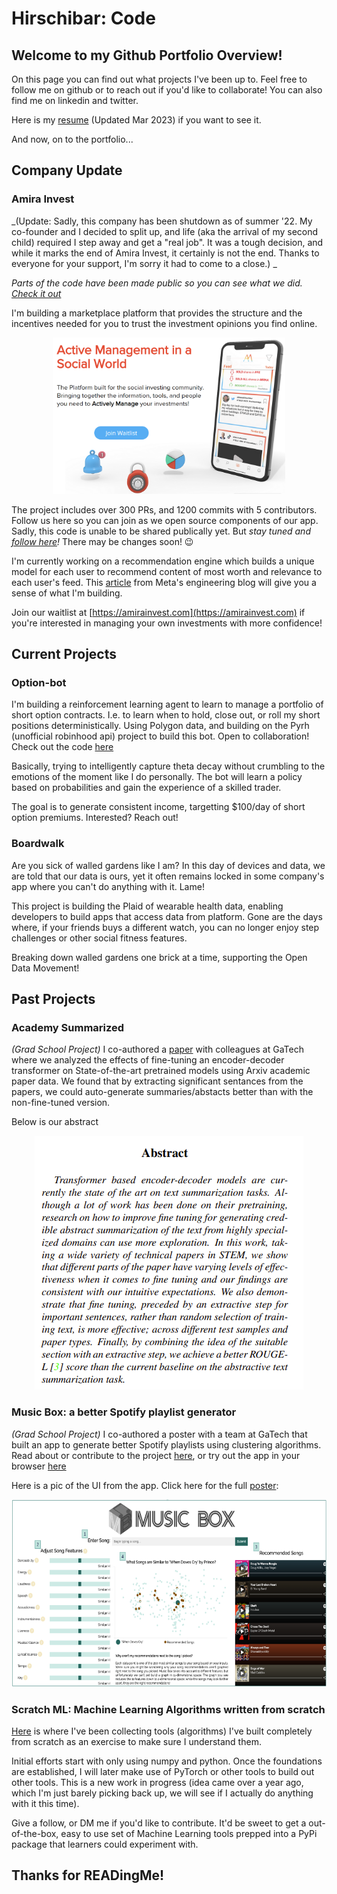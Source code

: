 # Hirschibar: Code

## Welcome to my Github Portfolio Overview!

On this page you can find out what projects I've been up to. Feel free to follow me on github or to reach out if you'd like to collaborate! You can also find me on linkedin and twitter.

Here is my [resume](https://hirschibar-resume.s3.amazonaws.com/resume_3_23.pdf) (Updated Mar 2023) if you want to see it.

And now, on to the portfolio...

## Company Update
### Amira Invest
_(Update: Sadly, this company has been shutdown as of summer '22. My co-founder and I decided to split up, and life (aka the arrival of my second child) required I step away and get a "real job". It was a tough decision, and while it marks the end of Amira Invest, it certainly is not the end. Thanks to everyone for your support, I'm sorry it had to come to a close.) _

_Parts of the code have been made public so you can see what we did. [Check it out](https://github.com/amirainvest/amirainvest_com)_

I'm building a marketplace platform that provides the structure and the incentives needed for you to trust the investment opinions you find online.

<p align="center">
  <img src="/amira2.png" height="250">
</p>

The project includes over 300 PRs, and 1200 commits with 5 contributors. Follow us here so you can join as we open source components of our app. Sadly, this code is unable to be shared publically yet. But _stay tuned and [follow here](https://github.com/amirainvest)!_ There may be changes soon! 😉

I'm currently working on a recommendation engine which builds a unique model for each user to recommend content of most worth and relevance to each user's feed. This [article](https://engineering.fb.com/2021/01/26/ml-applications/news-feed-ranking/) from Meta's engineering blog will give you a sense of what I'm building.

Join our waitlist at [https://amirainvest.com](https://amirainvest.com) if you're interested in managing your own investments with more confidence! 

## Current Projects
### Option-bot
I'm building a reinforcement learning agent to learn to manage a portfolio of short option contracts. I.e. to learn when to hold, close out, or roll my short positions deterministically. Using Polygon data, and building on the Pyrh (unofficial robinhood api) project to build this bot. Open to collaboration! Check out the code [here](https://github.com/jhirschibar/option_bot)

Basically, trying to intelligently capture theta decay without crumbling to the emotions of the moment like I do personally. The bot will learn a policy based on probabilities and gain the experience of a skilled trader. 

The goal is to generate consistent income, targetting $100/day of short option premiums. Interested? Reach out!

### Boardwalk
Are you sick of walled gardens like I am? In this day of devices and data, we are told that our data is ours, yet it often remains locked in some company's app where you can't do anything with it. Lame! 

This project is building the Plaid of wearable health data, enabling developers to build apps that access data from platform. Gone are the days where, if your friends buys a different watch, you can no longer enjoy step challenges or other social fitness features. 

Breaking down walled gardens one brick at a time, supporting the Open Data Movement!

## Past Projects
### Academy Summarized
_(Grad School Project)_
I co-authored a [paper](https://github.com/jhirschibar/academia_summarized/blob/main/Arxiv_Transformer.pdf) with colleagues at GaTech where we analyzed the effects of fine-tuning an encoder-decoder transformer on State-of-the-art pretrained models using Arxiv academic paper data. We found that by extracting significant sentances from the papers, we could auto-generate summaries/abstacts better than with the non-fine-tuned version.

Below is our abstract
<p align="center">
  <img src="/deep%20learning%20paper.png">
</p>

### Music Box: a better Spotify playlist generator
_(Grad School Project)_
I co-authored a poster with a team at GaTech that built an app to generate better Spotify playlists using clustering algorithms. Read about or contribute to the project [here](https://github.com/jhirschibar/music_box), or try out the app in your browser [here](https://out-of-the-music-box.herokuapp.com/)

Here is a pic of the UI from the app. Click here for the full [poster](https://github.com/jhirschibar/music_box/blob/main/team065poster.pdf):
<p align="center">
  <img src="/musicbox.png" height="300">
</p>


### Scratch ML: Machine Learning Algorithms written from scratch
[Here](https://github.com/jhirschibar/scratch_ml) is where I've been collecting tools (algorithms) I've built completely from scratch as an exercise to make sure I understand them. 

Initial efforts start with only using numpy and python. Once the foundations are established, I will later make use of PyTorch or other tools to build out other tools. This is a new work in progress (idea came over a year ago, which I'm just barely picking back up, we will see if I actually do anything with it this time). 

Give a follow, or DM me if you'd like to contribute. It'd be sweet to get a out-of-the-box, easy to use set of Machine Learning tools prepped into a PyPi package that learners could experiment with. 
## Thanks for READingMe!
